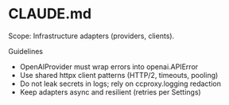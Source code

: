 # CLAUDE.md

Scope: Infrastructure adapters (providers, clients).

Guidelines
- OpenAIProvider must wrap errors into openai.APIError
- Use shared httpx client patterns (HTTP/2, timeouts, pooling)
- Do not leak secrets in logs; rely on ccproxy.logging redaction
- Keep adapters async and resilient (retries per Settings)
